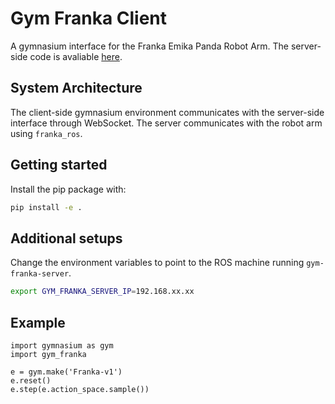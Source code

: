 # Gym Franka Client
A gymnasium interface for the Franka Emika Panda Robot Arm. The server-side code is avaliable [here](https://github.com/philipzrh/gym-franka-server).

## System Architecture
The client-side gymnasium environment communicates with the server-side interface through WebSocket. The server communicates with the robot arm using ```franka_ros```.

## Getting started
Install the pip package with:
```bash
pip install -e .
```

## Additional setups
Change the environment variables to point to the ROS machine running ```gym-franka-server```.
```bash
export GYM_FRANKA_SERVER_IP=192.168.xx.xx
```

## Example
```
import gymnasium as gym
import gym_franka

e = gym.make('Franka-v1')
e.reset()
e.step(e.action_space.sample())
```